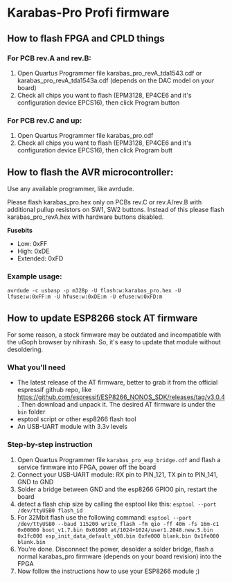 # Karabas-Pro Profi firmware

## How to flash FPGA and CPLD things

### For PCB rev.A and rev.B:

1) Open Quartus Programmer file karabas_pro_revA_tda1543.cdf or karabas_pro_revA_tda1543a.cdf (depends on the DAC model on your board)
2) Check all chips you want to flash (EPM3128, EP4CE6 and it's configuration device EPCS16), then click Program button

### For PCB rev.C and up:

1) Open Quartus Programmer file karabas_pro.cdf
2) Check all chips you want to flash (EPM3128, EP4CE6 and it's configuration device EPCS16), then click Program butt

## How to flash the AVR microcontroller:

Use any available programmer, like avrdude.

Please flash karabas_pro.hex only on PCBs rev.C or rev.A/rev.B with additional pullup resistors on SW1, SW2 buttons.
Instead of this please flash karabas_pro_revA.hex with hardware buttons disabled.

**Fusebits**

- Low: 0xFF
- High: 0xDE
- Extended: 0xFD

### Example usage:

`avrdude -c usbasp -p m328p -U flash:w:karabas_pro.hex -U lfuse:w:0xFF:m -U hfuse:w:0xDE:m -U efuse:w:0xFD:m`

## How to update ESP8266 stock AT firmware

For some reason, a stock firmware may be outdated and incompatible with the uGoph browser by nihirash.
So, it's easy to update that module without desoldering.

### What you'll need

- The latest release of the AT firmware, better to grab it from the official espressif github repo, like https://github.com/espressif/ESP8266_NONOS_SDK/releases/tag/v3.0.4. Then download and unpack it. The desired AT firmware is under the `bin` folder
- esptool script or other esp8266 flash tool
- An USB-UART module with 3.3v levels

### Step-by-step instruction

1) Open Quartus Programmer file `karabas_pro_esp_bridge.cdf` and flash a service firmware into FPGA, power off the board
2) Connect your USB-UART module: RX pin to PIN_121, TX pin to PIN_141, GND to GND
3) Solder a bridge between GND and the esp8266 GPIO0 pin, restart the board
4) detect a flash chip size by calling the esptool like this: `esptool --port /dev/ttyUSB0 flash_id`
5) For 32Mbit flash use the following command: `esptool --port /dev/ttyUSB0 --baud 115200 write_flash -fm qio -ff 40m -fs 16m-c1 0x00000 boot_v1.7.bin 0x01000 at/1024+1024/user1.2048.new.5.bin 0x1fc000 esp_init_data_default_v08.bin 0xfe000 blank.bin 0x1fe000 blank.bin`
6) You're done. Disconnect the power, desolder a solder bridge, flash a normal karabas_pro firmware (depends on your board revision) into the FPGA
7) Now follow the instructions how to use your ESP8266 module ;)

